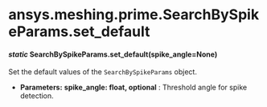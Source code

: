 # ansys.meshing.prime.SearchBySpikeParams.set_default



#### *static* SearchBySpikeParams.set_default(spike_angle=None)

Set the default values of the `SearchBySpikeParams` object.

* **Parameters:**
  **spike_angle: float, optional**
  : Threshold angle for spike detection.

<!-- !! processed by numpydoc !! -->
